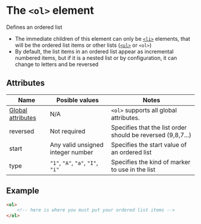 # The `<ol>` element
Defines an ordered list

- The immediate children of this element can only be [`<li>`](li.md) elements, that will be the ordered list items or other lists ([`<ul>`](ul.md) or `<ol>`)
- By default, the list items in an ordered list appear as incremental numbered items, but if it is a nested list or by configuration, it can change to letters and be reversed

## Attributes
| Name | Posible values | Notes |
|-|-|-|
| [Global attributes](../first-steps/global-attributes.md) | N/A | `<ol>` supports all global attributes. |
| reversed | Not required | Specifies that the list order should be reversed (9,8,7...) |
| start | Any valid unsigned integer number | Specifies the start value of an ordered list |
| type | `"1"`, `"A"`, `"a"`, `"I"`, `"i"` | Specifies the kind of marker to use in the list |

## Example
```html
<ol>
    <!-- here is where you must put your ordered list items -->
</ol>
```